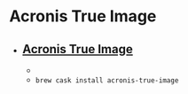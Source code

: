 # Acronis True Image
- [Acronis True Image](https://www.acronis.com/personal/computer-backup/)
  - 
  - 
  - `brew cask install acronis-true-image`
